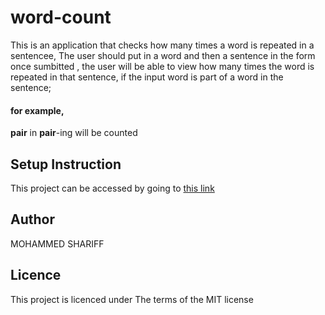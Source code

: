# word-count
This is an application that checks how many times a word is repeated in a sentencee, The user should put in a word and then a sentence in the form once sumbitted , the user will be able to view how many times the word is repeated in that sentence, if the input word is part of a word in the sentence;
#### for example,
**pair** in **pair**-ing will be counted

## **Setup Instruction**
 This project can be accessed by going to [this link](https://guarded-tor-19199.herokuapp.com/)

## **Author**
MOHAMMED SHARIFF

## **Licence**
This project is licenced under The terms of the MIT license
